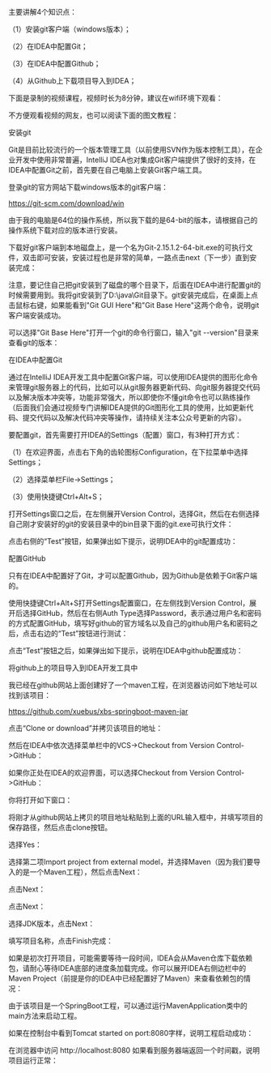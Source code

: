 主要讲解4个知识点：

（1）安装git客户端（windows版本）；

（2）在IDEA中配置Git；

（3）在IDEA中配置Github；

（4）从Github上下载项目导入到IDEA；

下面是录制的视频课程，视频时长为8分钟，建议在wifi环境下观看：

不方便观看视频的网友，也可以阅读下面的图文教程：

安装git

Git是目前比较流行的一个版本管理工具（以前使用SVN作为版本控制工具），在企业开发中使用非常普遍，IntelliJ IDEA也对集成Git客户端提供了很好的支持，在IDEA中配置Git之前，首先要在自己电脑上安装Git客户端工具。

登录git的官方网站下载windows版本的git客户端：

https://git-scm.com/download/win

由于我的电脑是64位的操作系统，所以我下载的是64-bit的版本，请根据自己的操作系统下载对应的版本进行安装。

下载好git客户端到本地磁盘上，是一个名为Git-2.15.1.2-64-bit.exe的可执行文件，双击即可安装，安装过程也是非常的简单，一路点击next（下一步）直到安装完成：

注意，要记住自己把git安装到了磁盘的哪个目录下，后面在IDEA中进行配置git的时候需要用到。我将git安装到了D:\java\Git目录下。git安装完成后，在桌面上点击鼠标右键，如果能看到"Git GUI Here"和"Git Base Here"这两个命令，说明git客户端安装成功。

可以选择"Git Base Here"打开一个git的命令行窗口，输入"git --version"目录来查看git的版本：

在IDEA中配置Git

通过在IntelliJ IDEA开发工具中配置Git客户端，可以使用IDEA提供的图形化命令来管理git服务器上的代码，比如可以从git服务器更新代码、向git服务器提交代码以及解决版本冲突等，功能非常强大，所以即使你不懂git命令也可以熟练操作（后面我们会通过视频专门讲解IDEA提供的Git图形化工具的使用，比如更新代码、提交代码以及解决代码冲突等操作，请持续关注本公众号更新的内容）。

要配置git，首先需要打开IDEA的Settings（配置）窗口，有3种打开方式：

（1）在欢迎界面，点击右下角的齿轮图标Configuration，在下拉菜单中选择Settings；

（2）选择菜单栏File->Settings；

（3）使用快捷键Ctrl+Alt+S；

打开Settings窗口之后，在左侧展开Version Control，选择Git，然后在右侧选择自己刚才安装好的git的安装目录中的bin目录下面的git.exe可执行文件：

点击右侧的“Test”按钮，如果弹出如下提示，说明IDEA中的git配置成功：

配置GitHub

只有在IDEA中配置好了Git，才可以配置Github，因为Github是依赖于Git客户端的。

使用快捷键Ctrl+Alt+S打开Settings配置窗口，在左侧找到Version Control，展开后选择GitHub，然后在右侧Auth Type选择Password，表示通过用户名和密码的方式配置GitHub，填写好github的官方域名以及自己的github用户名和密码之后，点击右边的“Test”按钮进行测试：

点击“Test”按钮之后，如果弹出如下提示，说明在IDEA中github配置成功：

将github上的项目导入到IDEA开发工具中

我已经在github网站上面创建好了一个maven工程，在浏览器访问如下地址可以找到该项目：

https://github.com/xuebus/xbs-springboot-maven-jar

点击“Clone or download”并拷贝该项目的地址：

然后在IDEA中依次选择菜单栏中的VCS->Checkout from Version Control->GitHub：

如果你正处在IDEA的欢迎界面，可以选择Checkout from Version Control->GitHub：

你将打开如下窗口：

将刚才从github网站上拷贝的项目地址粘贴到上面的URL输入框中，并填写项目的保存路径，然后点击clone按钮。

选择Yes：

选择第二项Import project from external model，并选择Maven（因为我们要导入的是一个Maven工程），然后点击Next：

点击Next：

点击Next：

选择JDK版本，点击Next：

填写项目名称，点击Finish完成：

如果是初次打开项目，可能需要等待一段时间，IDEA会从Maven仓库下载依赖包，请耐心等待IDEA底部的进度条加载完成。你可以展开IDEA右侧边栏中的Maven Project（前提是你的IDEA中已经配置好了Maven）来查看依赖包的情况：

由于该项目是一个SpringBoot工程，可以通过运行MavenApplication类中的main方法来启动工程。

如果在控制台中看到Tomcat started on port:8080字样，说明工程启动成功：

在浏览器中访问 http://localhost:8080 如果看到服务器端返回一个时间戳，说明项目运行正常：
